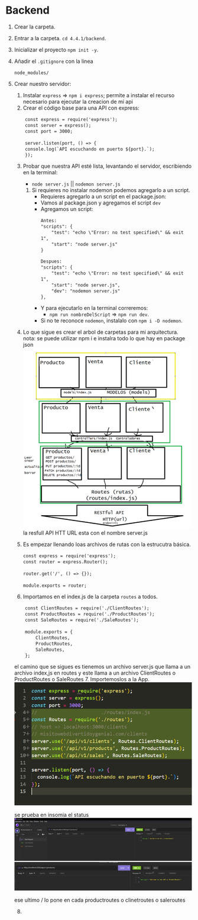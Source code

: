 #  Backend

1. Crear la carpeta.

2. Entrar a la carpeta. ``cd 4.4.1/backend``.

3. Inicializar el proyecto `npm init -y`.

4. Añadir el ``.gitignore`` con la linea 
    ```
    node_modules/
    ```
5. Crear nuestro servidor:
    1. Instalar `express`  => `npm i express`; permite a instalar el recurso necesario para ejecutar la creacion de mi api
    2. Crear el código base para una API con express:
    ```
        const express = require('express');
        const server = express();
        const port = 3000;

        server.listen(port, () => {
        console.log(`API escuchando en puerto ${port}.`);
        });
    ```
    
    3. Probar que nuestra API esté lista, levantando el servidor, escribiendo en la terminal:
        - `node server.js` || `nodemon server.js`
        1. Si requieres no instalar nodemon podemos agregarlo a un script.
            - Requieres agregarlo a un script en el package.json:
            - Vamos al package.json y agregamos el script `dev`
            - Agregamos un script:
                ```
                Antes:
                "scripts": {
                    "test": "echo \"Error: no test specified\" && exit 1",
                    "start": "node server.js"
                }
                ```
                ```
                Despues:
                "scripts": {
                    "test": "echo \"Error: no test specified\" && exit 1",
                    "start": "node server.js",
                    "dev": "nodemon server.js"
                },
                ```
            - Y para ejecutarlo en la terminal correremos:
                - `npm run nombreDelScript` => `npm run dev`.
            - Si no te reconoce `nodemon`, instalalo con `npm i -D nodemon`.
    4. Lo que sigue es crear el arbol de carpetas para mi arquitectura.
    nota: se puede utilizar npm i e instalra todo lo que hay en package json
    ![Alt text](image.png)
    la resfull API HTT URL esta con el nombre server.js
    

    5. Es empezar llenando loas archivos de rutas con la estrucutra básica.

        ```
        const express = require('express');
        const router = express.Router();

        router.get('/', () => {});

        module.exports = router;
        ```
    6. Importamos en el index.js de la carpeta `routes` a todos.

    ```
        const ClientRoutes = require('./ClientRoutes');
        const ProductRoutes = require('./ProductRoutes');
        const SaleRoutes = require('./SaleRoutes');

        module.exports = {
            ClientRoutes,
            ProductRoutes,
            SaleRoutes,
        };
    ```
    el camino que se sigues es tienemos un archivo server.js  que llama a un archivo index,js en routes y este llama a un archivo ClientRoutes o ProductRoutes o SaleRoutes
    7. Importemoslos a la App.
    ![Alt text](image-1.png)

    se prueba en insomia el status 
    ![Alt text](image-2.png)
    ![Alt text](image-3.png)

    ese ultimo / lo pone en cada productroutes o clinetroutes o saleroutes
    
    8.
